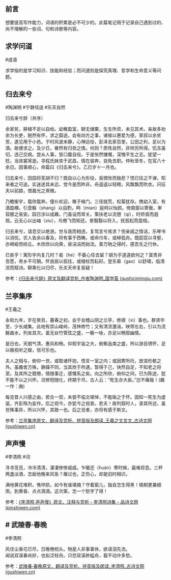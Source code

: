 ## 前言

想要提高写作能力，词语的积累是必不可少的。此篇笔记用于记录自己遇到过的、尚不理解的一些词、句和诗歌等内容。

## 求学问道

#成语 

求学指的是学习知识、技能和经验；而问道则是探究真理、哲学和生命意义等问题。

## 归去来兮

#陶渊明 #宁静恬适 #乐天自然 

归去来兮辞（并序）

余家贫，耕植不足以自给。幼稚盈室，缾无储粟，生生所资，未见其术。亲故多劝余为长吏，脱然有怀，求之靡途。会有四方之事，诸侯以惠爱为德，家叔以余贫苦，遂见用于小邑。于时风波未静，心惮远役，彭泽去家百里，公田之利，足以为酒。故便求之。及少日，眷然有归欤之情。何则？质性自然，非矫厉所得。饥冻虽切，违己交病。尝从人事，皆口腹自役。于是怅然慷慨，深愧平生之志。犹望一稔，当敛裳宵逝。寻程氏妹丧于武昌，情在骏奔，自免去职。仲秋至冬，在官八十余日。因事顺心，命篇曰《归去来兮》。乙巳岁十一月也。

归去来兮，田园将芜胡不归？既自以心为形役，奚惆怅而独悲？悟已往之不谏，知来者之可追。实迷途其未远，觉今是而昨非。舟遥遥以轻飏，风飘飘而吹衣。问征夫以前路，恨晨光之熹微。

乃瞻衡宇，载欣载奔。僮仆欢迎，稚子候门。三径就荒，松菊犹存。携幼入室，有酒盈樽。引壶觞（shang）以自酌，眄（mian）庭柯以怡颜。倚南窗以寄傲，审容膝之易安。园日涉以成趣，门虽设而常关。策扶老以流憩（qi），时矫首而遐观。云无心以出岫（xiu），鸟倦飞而知还。景翳翳以将入，抚孤松而盘桓。

归去来兮，请息交以绝游。世与我而相违，复驾言兮焉求？悦亲戚之情话，乐琴书以消忧。农人告余以春及，将有事于西畴。或命巾车，或棹孤舟。既窈窕以寻壑，亦崎岖而经丘。木欣欣以向荣，泉涓涓而始流。善万物之得时，感吾生之行休。

已矣乎！寓形宇内复几时？曷（he）不委心任去留？胡为乎遑遑欲何之？富贵非吾愿，帝乡不可期。怀良辰以孤往，或植杖而耘耔。登东皋（gao）以舒啸，临清流而赋诗。聊乘化以归尽，乐夫天命复奚疑！

参考：[《归去来兮辞》原文及翻译赏析_作者陶渊明_国学荟 (gushicimingju.com)](https://www.gushicimingju.com/gushi/shi/28.html)

## 兰亭集序

#王羲之

永和九年，岁在癸丑，暮春之初，会于会稽山阴之兰亭，修禊（xi）事也。群贤毕至，少长咸集。此地有崇山峻岭，茂林修竹；又有清流激湍，映带左右，引以为流觞曲水，列坐其次。虽无丝竹管弦之盛，一觞一咏，亦足以畅叙幽情。

是日也，天朗气清，惠风和畅。仰观宇宙之大，俯察品类之盛，所以游目骋怀，足以极视听之娱，信可乐也。

夫人之相与，俯仰一世，或取诸怀抱，悟言一室之内；或因寄所托，放浪形骸之外。虽趣舍万殊，静躁不同，当其欣于所遇，暂得于己，快然自足，不知老之将至。及其所之既倦，情随事迁，感慨系之矣。向之所欣，俯仰之间，已为陈迹，犹不能不以之兴怀。况修短随化，终期于尽。古人云：“死生亦大矣。”岂不痛哉！(趣 一作：曲)

每览昔人兴感之由，若合一契，未尝不临文嗟悼，不能喻之于怀。固知一死生为虚诞，齐彭殇为妄作。后之视今，亦犹今之视昔。悲夫！故列叙时人，录其所述，虽世殊事异，所以兴怀，其致一也。后之览者，亦将有感于斯文。

参考：[兰亭集序原文、翻译及赏析、拼音版及朗读_王羲之文言文_古诗文网 (gushiwen.cn)](https://so.gushiwen.cn/shiwenv_af279f0cdd95.aspx)

## 声声慢

#李清照 #词

寻寻觅觅，冷冷清清，凄凄惨惨戚戚。乍暖还（huán）寒时候，最难将息。三杯两盏淡酒，怎敌他晚来风急？雁过也，正伤心，却是旧时相识。

满地黄花堆积，憔悴损，如今有谁堪摘？守着窗儿，独自怎生得黑！梧桐更兼细雨，到黄昏、点点滴滴。这次第，怎一个愁字了得！

参考：[《李清照·声声慢》原文、注释与赏析 - 李清照诗集 - 品诗文网 (pinshiwen.com)](https://www.pinshiwen.com/shiji/liqingzhao/20200628274501.html)

## # 武陵春·春晚

#李清照

风住尘香花已尽，日晚倦梳头。物是人非事事休，欲语泪先流。  
闻说双溪春尚好，也拟泛轻舟。只恐双溪舴艋舟，载不动许多愁。

参考：[武陵春·春晚原文、翻译及赏析、拼音版及朗读_李清照_古诗文网 (gushiwen.cn)](https://so.gushiwen.cn/shiwenv_cd236de1e210.aspx)